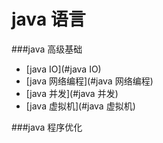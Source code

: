 java 语言
====================

###java 高级基础
* [java IO](#java IO)
* [java 网络编程](#java 网络编程)
* [java 并发](#java 并发)
* [java 虚拟机](#java 虚拟机)

###java 程序优化

